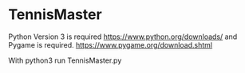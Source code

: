 # TennisMaster
Python Version 3 is required  https://www.python.org/downloads/
and Pygame is required.       https://www.pygame.org/download.shtml




With python3 run TennisMaster.py
